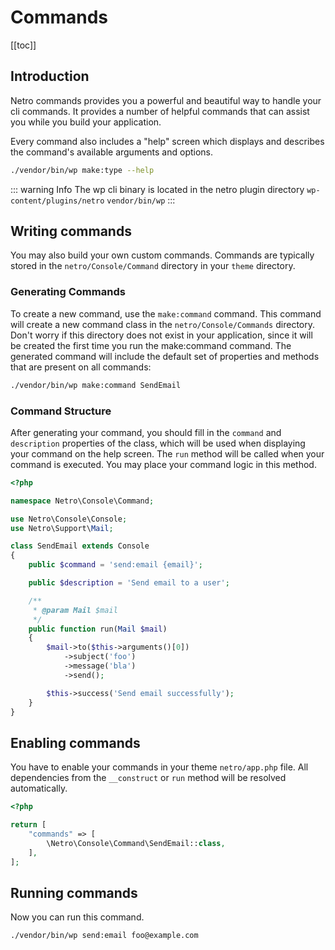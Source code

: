 # Commands

[[toc]]

## Introduction

Netro commands provides you a powerful and beautiful way to handle your cli commands. 
It provides a number of helpful commands that can assist you while you build your application.

Every command also includes a "help" screen which displays and describes the command's available arguments and options.

```bash
./vendor/bin/wp make:type --help
```

::: warning Info
The wp cli binary is located in the netro plugin directory `wp-content/plugins/netro` `vendor/bin/wp`
:::

## Writing commands

You may also build your own custom commands. Commands are typically stored in the `netro/Console/Command` directory in your `theme` directory.

### Generating Commands

To create a new command, use the `make:command` command. This command will create a new command class in the `netro/Console/Commands` directory. Don't worry if this directory does not exist in your application, since it will be created the first time you run the  make:command command. The generated command will include the default set of properties and methods that are present on all commands:

```bash
./vendor/bin/wp make:command SendEmail
```

### Command Structure

After generating your command, you should fill in the `command` and `description` properties of the class, which will be used when displaying your command on the help screen. The `run` method will be called when your command is executed. You may place your command logic in this method.

```php
<?php

namespace Netro\Console\Command;

use Netro\Console\Console;
use Netro\Support\Mail;

class SendEmail extends Console
{
    public $command = 'send:email {email}';

    public $description = 'Send email to a user';

    /**
     * @param Mail $mail
     */
    public function run(Mail $mail)
    {
        $mail->to($this->arguments()[0])
            ->subject('foo')
            ->message('bla')
            ->send();

        $this->success('Send email successfully');
    }
}
```

## Enabling commands

You have to enable your commands in your theme `netro/app.php` file. All dependencies from the `__construct` or `run` method will be resolved automatically.

```php
<?php

return [
    "commands" => [
        \Netro\Console\Command\SendEmail::class,
    ],
];
``` 

## Running commands

Now you can run this command.

```bash
./vendor/bin/wp send:email foo@example.com
```